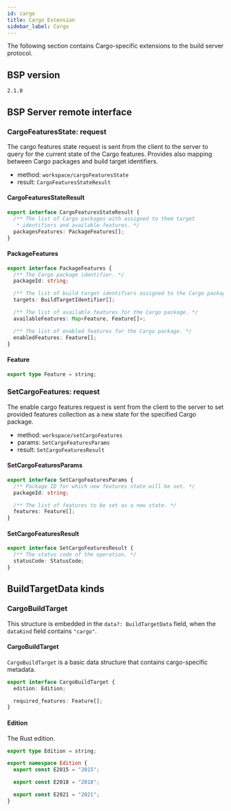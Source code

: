 ```yaml
---
id: cargo
title: Cargo Extension
sidebar_label: Cargo
---
```


The following section contains Cargo-specific extensions to the build server
protocol.

## BSP version

`2.1.0`

## BSP Server remote interface

### CargoFeaturesState: request

The cargo features state request is sent from the client to the server to
query for the current state of the Cargo features. Provides also mapping
between Cargo packages and build target identifiers.

- method: `workspace/cargoFeaturesState`
- result: `CargoFeaturesStateResult`

#### CargoFeaturesStateResult

```ts
export interface CargoFeaturesStateResult {
  /** The list of Cargo packages with assigned to them target
   * identifiers and available features. */
  packagesFeatures: PackageFeatures[];
}
```

#### PackageFeatures

```ts
export interface PackageFeatures {
  /** The Cargo package identifier. */
  packageId: string;

  /** The list of build target identifiers assigned to the Cargo package. */
  targets: BuildTargetIdentifier[];

  /** The list of available features for the Cargo package. */
  availableFeatures: Map<Feature, Feature[]>;

  /** The list of enabled features for the Cargo package. */
  enabledFeatures: Feature[];
}
```

#### Feature

```ts
export type Feature = string;
```

### SetCargoFeatures: request

The enable cargo features request is sent from the client to the server to
set provided features collection as a new state for
the specified Cargo package.

- method: `workspace/setCargoFeatures`
- params: `SetCargoFeaturesParams`
- result: `SetCargoFeaturesResult`

#### SetCargoFeaturesParams

```ts
export interface SetCargoFeaturesParams {
  /** Package ID for which new features state will be set. */
  packageId: string;

  /** The list of features to be set as a new state. */
  features: Feature[];
}
```

#### SetCargoFeaturesResult

```ts
export interface SetCargoFeaturesResult {
  /** The status code of the operation. */
  statusCode: StatusCode;
}
```

## BuildTargetData kinds

### CargoBuildTarget

This structure is embedded in
the `data?: BuildTargetData` field, when
the `dataKind` field contains `"cargo"`.

#### CargoBuildTarget

`CargoBuildTarget` is a basic data structure that contains
cargo-specific metadata.

```ts
export interface CargoBuildTarget {
  edition: Edition;

  required_features: Feature[];
}
```

#### Edition

The Rust edition.

```ts
export type Edition = string;

export namespace Edition {
  export const E2015 = "2015";

  export const E2018 = "2018";

  export const E2021 = "2021";
}
```
